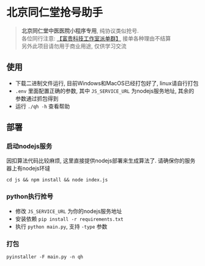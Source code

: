 # 北京同仁堂抢号助手

> **北京同仁堂中医医院小程序专用**, 纯协议类似抢号.     
> 各位同行注意: [【富贵科技工作室派单群】](https://qm.qq.com/q/OwJdEv0Z8G) 接单各种理由不结算    
> 另外此项目请勿用于商业用途, 仅供学习交流

## 使用
- 下载二进制文件运行, 目前Windows和MacOS已经打包好了, linux请自行打包
- `.env` 里面配置正确的参数, 其中 `JS_SERVICE_URL` 为nodejs服务地址, 其余的参数通过抓包得到
- 运行 `./qh -h` 查看帮助

## 部署

### 启动nodejs服务
因扣算法代码比较麻烦, 这里直接提供nodejs部署来生成算法了. 请确保你的服务器上有nodejs环墶

```shell
cd js && npm install && node index.js
```

### python执行抢号
- 修改  `JS_SERVICE_URL` 为你的nodejs服务地址
- 安装依赖 `pip install -r requirements.txt`
- 执行 `python main.py`, 支持 `-type` 参数

### 打包
```shell
pyinstaller -F main.py -n qh
```